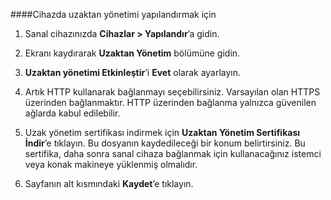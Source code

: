 
####Cihazda uzaktan yönetimi yapılandırmak için

1. Sanal cihazınızda **Cihazlar > Yapılandır**’a gidin.

2. Ekranı kaydırarak **Uzaktan Yönetim** bölümüne gidin.

3. **Uzaktan yönetimi Etkinleştir**’i **Evet** olarak ayarlayın.

4. Artık HTTP kullanarak bağlanmayı seçebilirsiniz. Varsayılan olan HTTPS üzerinden bağlanmaktır. HTTP üzerinden bağlanma yalnızca güvenilen ağlarda kabul edilebilir.

5. Uzak yönetim sertifikası indirmek için **Uzaktan Yönetim Sertifikası İndir**’e tıklayın. Bu dosyanın kaydedileceği bir konum belirtirsiniz. Bu sertifika, daha sonra sanal cihaza bağlanmak için kullanacağınız istemci veya konak makineye yüklenmiş olmalıdır.

6. Sayfanın alt kısmındaki **Kaydet**’e tıklayın.

<!--HONumber=Sep16_HO3-->


